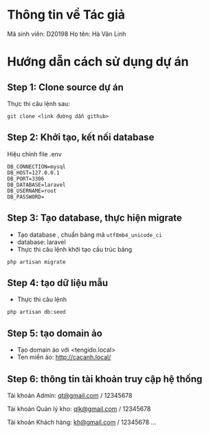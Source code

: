 # Thông tin về Tác giả
Mã sinh viên: D20198
Họ tên: Hà Văn Linh

# Hướng dẫn cách sử dụng dự án
## Step 1: Clone source dự án
Thực thi câu lệnh sau:
```
git clone <link đường dẫn github>
```

## Step 2: Khởi tạo, kết nối database
Hiệu chỉnh file .env
```
DB_CONNECTION=mysql
DB_HOST=127.0.0.1
DB_PORT=3306
DB_DATABASE=laravel
DB_USERNAME=root
DB_PASSWORD=
```

## Step 3: Tạo database, thực hiện migrate
- Tạo database <tengido>, chuẩn bảng mã `utf8mb4_unicode_ci`
- database: laravel
- Thực thi câu lệnh khởi tạo cấu trúc bảng
```
php artisan migrate
```

## Step 4: tạo dữ liệu mẫu
- Thực thi câu lệnh
```
php artisan db:seed
```

## Step 5: tạo domain ảo
- Tạo domain ảo với <tengido.local>
- Ten miền ảo: http://cacanh.local/
## Step 6: thông tin tài khoản truy cập hệ thống
Tài khoản Admin:
qt@gmail.com / 12345678

Tài khoản Quản lý kho:
qlk@gmail.com / 12345678

Tài khoản Khách hàng:
kh@gmail.com / 12345678
...
